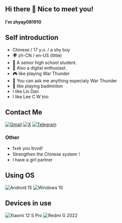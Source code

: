 ## Hi there 👋 Nice to meet you!

#### I'm zhyqy081910

## Self introduction
- Chinese / 17 y.o. / a shy boy
- 🌍 zh-CN / en-US (little) 
- 📖 A senior high school student.
- 📱 Also a digital enthusiast.
- 🎮 like playing War Thunder
- 💬 You can ask me anything especialy War Thunder
- 🏸 like playing badminton
- I like Lin Dan
- I like Lee C W too

## Contact Me
[![Gmail](https://img.shields.io/badge/Gmail-D14836?logo=gmail&logoColor=white)](mailto:dmdkj0@gmail.com)
[![X](https://img.shields.io/badge/X-%23000000.svg?logo=X&logoColor=white)](https://x.com/zhyqy081910)
[![Telegram](https://img.shields.io/badge/Telegram-2CA5E0?logo=telegram&logoColor=white)](https://t.me/zhyqy081910)


### Other
- fxxk you bvvd!
- Strengthen the Chinese system！
- I have a girl partner

## Using OS
![Android 15](https://img.shields.io/badge/Android%2015-3DDC84?logo=android&logoColor=white)
![Windows 10](https://custom-icon-badges.demolab.com/badge/Windows%2010-0078D6?logo=windows10&logoColor=white)

## Devices in use

![Xiaomi 12 S Pro](https://img.shields.io/badge/Xiaomi%2012%20S%20Pro-ff6900?style=flat-square&logo=xiaomi&logoColor=ffffff)
![Redmi G 2022](https://img.shields.io/badge/Redmi%20G%202022-ff6900?style=flat-square&logo=xiaomi&logoColor=ffffff)
